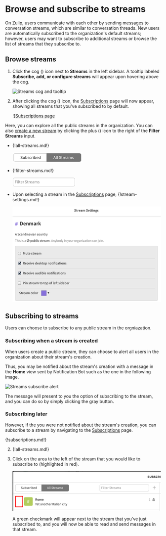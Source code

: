# Browse and subscribe to streams

On Zulip, users communicate with each other by sending messages to
conversation streams, which are similar to conversation threads.  New
users are automatically subscribed to the organization's default
streams; however, users may want to subscribe to additional streams or
browse the list of streams that they subscribe to.

## Browse streams

1. Click the cog (<i class="icon-vector-cog"></i>) icon next to **Streams**
in the left sidebar. A tooltip labeled **Subscribe, add, or configure streams**
will appear upon hovering above the cog.

    ![Streams cog and tooltip](/static/images/help/streams-1.png)

2. After clicking the cog (<i class="icon-vector-cog"></i>) icon, the
[Subscriptions](/#subscriptions) page will now appear, showing all streams that
you've subscribed to by default.

    ![[Subscriptions page](/static/images/help/streams-overview.png)

Here, you can explore all the public streams in the organization. You can also
[create a new stream](create-a-stream) by clicking the plus
(<i class="icon-vector-plus"></i>) icon to the right of the **Filter Streams** input.

* {!all-streams.md!}

    ![All streams](/static/images/help/all-streams.png)

* {!filter-streams.md!}

    ![Filter streams box](/static/images/help/filter-stream.png)

* Upon selecting a stream in the [Subscriptions](/#subscriptions) page, {!stream-settings.md!}

    ![Stream Settings](/static/images/help/stream-overview.png)

## Subscribing to streams

Users can choose to subscribe to any public stream in the orgniazation.

### Subscribing when a stream is created

When users create a public stream, they can choose to alert all users
in the organization about their stream's creation.

Thus, you may be notified about the stream's creation with a message
in the **Home** view sent by Notification Bot such as the one in the
following image.

![Streams subscribe alert](/static/images/help/stream-subscribe.png)

The message will present to you the option of subscribing to the stream, and you
can do so by simply clicking the gray button.

### Subscribing later

However, if the you were not notified about the stream's creation, you can
subscribe to a stream by navigating to the [Subscriptions](/#subscriptions) page.

{!subscriptions.md!}

2. {!all-streams.md!}

3. Click on the area to the left of the stream that you would like to
subscribe to (highlighted in red).

    ![Subscribe before](/static/images/help/subscribe-before.png)

    A green checkmark will appear next to the stream that you've just
subscribed to, and you will now be able to read and send messages in
that stream.
